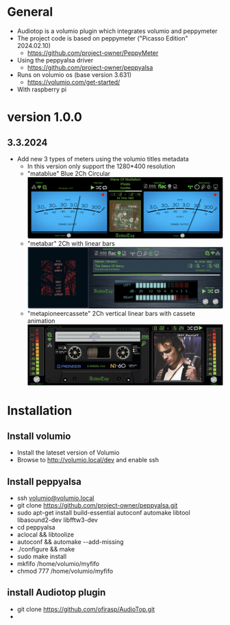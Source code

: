 # General
* Audiotop is a volumio plugin which integrates volumio and peppymeter
 * The project code is based on peppymeter ("Picasso Edition" 2024.02.10)
   * https://github.com/project-owner/PeppyMeter
 * Using the peppyalsa driver
   * https://github.com/project-owner/peppyalsa
 * Runs on volumio os (base version 3.631)
   * https://volumio.com/get-started/
 * With raspberry pi


# version 1.0.0
## 3.3.2024
* Add new 3 types of meters using the volumio titles metadata 
  * In this version only support the 1280*400 resolution
  * "matablue" Blue 2Ch Circular
 ![alt text](samples/1.png)
  * "metabar" 2Ch with linear bars
 ![alt text](samples/2.png)
  * "metapioneercassete" 2Ch vertical linear  bars with  cassete animation
 ![alt text](samples/3.png)

#  Installation
## Install volumio
* Install the lateset version of Volumio
* Browse to http://volumio.local/dev and enable ssh
## Install peppyalsa
* ssh volumio@volumio.local
* git clone https://github.com/project-owner/peppyalsa.git
* sudo apt-get install build-essential autoconf automake libtool libasound2-dev libfftw3-dev
* cd peppyalsa
* aclocal && libtoolize
* autoconf && automake --add-missing
* ./configure && make
* sudo make install
* mkfifo /home/volumio/myfifo
* chmod 777 /home/volumio/myfifo
## install Audiotop plugin
*  git clone https://github.com/ofirasp/AudioTop.git
* 

